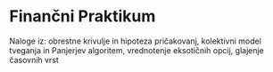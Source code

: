 # Finančni Praktikum
Naloge iz: obrestne krivulje in hipoteza pričakovanj, kolektivni model tveganja in Panjerjev algoritem, vrednotenje eksotičnih opcij, glajenje časovnih vrst 
